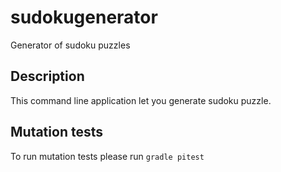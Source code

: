 # sudokugenerator
 Generator of sudoku puzzles

## Description
This command line application let you generate sudoku puzzle.

## Mutation tests
To run mutation tests please run
`gradle pitest`